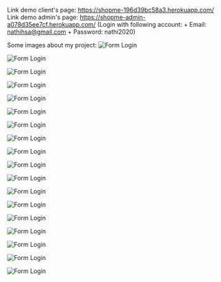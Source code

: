 Link demo client's page: https://shopme-196d39bc58a3.herokuapp.com/
Link demo admin's page: https://shopme-admin-a078d35ee7cf.herokuapp.com/    (Login with following account: + Email: nathihsa@gmail.com 
                                                                                                           + Password: nathi2020)   

Some images about my project:
![Form Login](https://github.com/mimingucci/Shopme/blob/main/Preview/x1.png)

![Form Login](https://github.com/mimingucci/Shopme/blob/main/Preview/x2.png)

![Form Login](https://github.com/mimingucci/Shopme/blob/main/Preview/x3.png)

![Form Login](https://github.com/mimingucci/Shopme/blob/main/Preview/x4.png)

![Form Login](https://github.com/mimingucci/Shopme/blob/main/Preview/x5.png)

![Form Login](https://github.com/mimingucci/Shopme/blob/main/Preview/x6.png)

![Form Login](https://github.com/mimingucci/Shopme/blob/main/Preview/x7.png)

![Form Login](https://github.com/mimingucci/Shopme/blob/main/Preview/x8.png)

![Form Login](https://github.com/mimingucci/Shopme/blob/main/Preview/x9.png)

![Form Login](https://github.com/mimingucci/Shopme/blob/main/Preview/x10.png)

![Form Login](https://github.com/mimingucci/Shopme/blob/main/Preview/x11.png)

![Form Login](https://github.com/mimingucci/Shopme/blob/main/Preview/x12.png)

![Form Login](https://github.com/mimingucci/Shopme/blob/main/Preview/x13.png)

![Form Login](https://github.com/mimingucci/Shopme/blob/main/Preview/x14.png)

![Form Login](https://github.com/mimingucci/Shopme/blob/main/Preview/x15.png)

![Form Login](https://github.com/mimingucci/Shopme/blob/main/Preview/x16.png)

![Form Login](https://github.com/mimingucci/Shopme/blob/main/Preview/x17.png)

![Form Login](https://github.com/mimingucci/Shopme/blob/main/Preview/x18.png)



